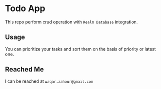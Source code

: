 # Todo App
This repo perform crud operation with `Realm Database` integration.

## Usage

You can prioritize your tasks and sort them on the basis of priority or latest one.


## Reached Me	

I can be reached at `waqar.zahour@gmail.com`
